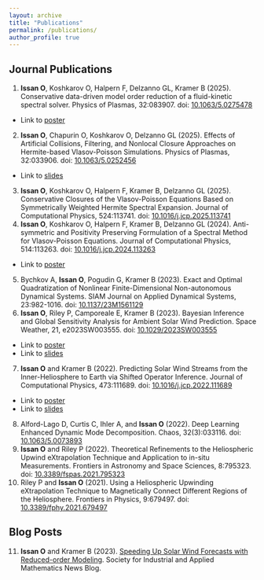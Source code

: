 ```yaml
---
layout: archive
title: "Publications"
permalink: /publications/
author_profile: true
---
```

## Journal Publications 
1. **Issan O**, Koshkarov O, Halpern F, Delzanno GL, Kramer B (2025). Conservative data-driven model order reduction of a fluid-kinetic spectral solver. Physics of Plasmas, 32:083907. doi: [10.1063/5.0275478](https://pubs.aip.org/aip/pop/article/32/8/083907/3361029/Conservative-projection-based-data-driven-model)
* Link to [poster](../MORE24.pdf)
2. **Issan O**, Chapurin O, Koshkarov O, Delzanno GL (2025). Effects of Artificial Collisions, Filtering, and Nonlocal Closure Approaches on Hermite-based Vlasov-Poisson Simulations. Physics of Plasmas, 32:033906. doi: [10.1063/5.0252456](https://doi.org/10.1063/5.0252456)
* Link to [slides](../Holland_group_meeting.pdf)
3. **Issan O**, Koshkarov O, Halpern F, Kramer B, Delzanno GL (2025). Conservative Closures of the Vlasov-Poisson Equations Based on Symmetrically Weighted Hermite Spectral Expansion. Journal of Computational Physics, 524:113741. doi: [10.1016/j.jcp.2025.113741](https://www.sciencedirect.com/science/article/pii/S0021999125000245?via%3Dihub)
4. **Issan O**, Koshkarov O, Halpern F, Kramer B, Delzanno GL (2024). Anti-symmetric and Positivity Preserving Formulation of a Spectral Method for Vlasov-Poisson Equations. Journal of Computational Physics, 514:113263. doi: [10.1016/j.jcp.2024.113263](https://doi.org/10.1016/j.jcp.2024.113263)
* Link to [poster](../ISSS15_IPLES16_poster_vertical.pdf)
5. Bychkov A, **Issan O**, Pogudin G, Kramer B (2023). Exact and Optimal Quadratization of Nonlinear Finite-Dimensional Non-autonomous Dynamical Systems. SIAM Journal on Applied Dynamical Systems, 23:982-1016. doi: [10.1137/23M1561129](https://doi.org/10.1137/23M1561129)
6. **Issan O**, Riley P, Camporeale E, Kramer B (2023). Bayesian Inference and Global Sensitivity Analysis for Ambient Solar Wind Prediction. Space Weather, 21, e2023SW003555. doi: [10.1029/2023SW003555](https://agupubs.onlinelibrary.wiley.com/doi/10.1029/2023SW003555)
* Link to [poster](../GEM_poster_Opal_2023.png)
* Link to [slides](../MLHELIO_2025_SLIDES.pdf)
7. **Issan O** and Kramer B (2022). Predicting Solar Wind Streams from the Inner-Heliosphere to Earth via Shifted Operator Inference. Journal of Computational Physics, 473:111689. doi: [10.1016/j.jcp.2022.111689](https://www.sciencedirect.com/science/article/pii/S0021999122007525#!)
* Link to [poster](../GEM_SHINE_poster_2022.png)
* Link to [slides](../SW_sOpInf_Presentation_2022_SIAM.pdf)
8. Alford-Lago D, Curtis C, Ihler A, and **Issan O** (2022). Deep Learning Enhanced Dynamic Mode Decomposition. Chaos, 32(3):033116. doi: [10.1063/5.0073893](https://pubs.aip.org/aip/cha/article/32/3/033116/2835753/Deep-learning-enhanced-dynamic-mode-decomposition)
9. **Issan O** and Riley P (2022). Theoretical Refinements to the Heliospheric Upwind eXtrapolation Technique and Application to in-situ Measurements. Frontiers in Astronomy and Space Sciences, 8:795323. doi: [10.3389/fspas.2021.795323](https://www.frontiersin.org/articles/10.3389/fspas.2021.795323/full)
10. Riley P and **Issan O** (2021). Using a Heliospheric Upwinding eXtrapolation Technique to Magnetically Connect Different Regions of the Heliosphere. Frontiers in Physics, 9:679497. doi: [10.3389/fphy.2021.679497](https://www.frontiersin.org/articles/10.3389/fphy.2021.679497/full)

## Blog Posts
11. **Issan O** and Kramer B (2023). [Speeding Up Solar Wind Forecasts with Reduced-order Modeling](https://sinews.siam.org/Details-Page/speeding-up-solar-wind-forecasts-with-reduced-order-modeling). Society for Industrial and Applied Mathematics News Blog. 
